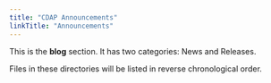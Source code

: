 ```yaml
---
title: "CDAP Announcements"
linkTitle: "Announcements"
---
```



This is the **blog** section. It has two categories: News and Releases.

Files in these directories will be listed in reverse chronological order.

